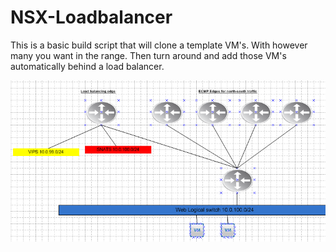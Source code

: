 # NSX-Loadbalancer

This is a basic build script that will clone a template VM's. With however many you want in the range.  Then turn around and add those VM's automatically behind a load balancer.

![NSX load balancer](https://github.com/burnyd/NSX-Loadbalancer/blob/master/loadbalancer.PNG?raw=true "NSXloadbalancer")
